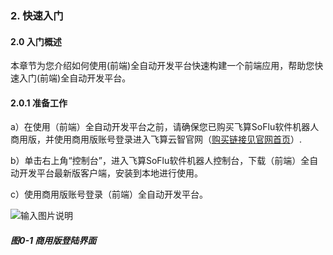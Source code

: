 ### 2. 快速入门

#### 2.0 入门概述

本章节为您介绍如何使用(前端)全自动开发平台快速构建一个前端应用，帮助您快速入门(前端)全自动开发平台。

#### 2.0.1 准备工作

a）在使用（前端）全自动开发平台之前，请确保您已购买飞算SoFlu软件机器人商用版，并使用商用版账号登录进入飞算云智官网（[购买链接见官网首页](https://www.feisuanyz.com/)）.

b）单击右上角“控制台”，进入飞算SoFlu软件机器人控制台，下载（前端）全自动开发平台最新版客户端，安装到本地进行使用。

c）使用商用版账号登录（前端）全自动开发平台。

![输入图片说明](../../../images/%20SoFlu%EF%BC%88%E5%89%8D%E7%AB%AF%EF%BC%89%E5%85%A8%E8%87%AA%E5%8A%A8%E5%BC%80%E5%8F%91%E5%B9%B3%E5%8F%B0%E6%95%99%E7%A8%8B/1.%20%E6%9C%80%E6%96%B0%E7%89%88%E6%9C%AC%20-%20%E6%9B%B4%E6%96%B0%E6%97%A5%E6%9C%9F%20-%202023.01.10/2.%E5%BF%AB%E9%80%9F%E5%85%A5%E9%97%A8/image.png)

##### 图0-1 商用版登陆界面

